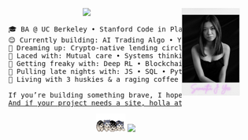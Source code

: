 <div align="center">
<img src="https://raw.githubusercontent.com/samanthajyee/samanthajyee/main/found-polaroid.png" width="23.5%" align="right" />
<img src="https://readme-typing-svg.demolab.com?font=Inconsolata&weight=500&size=40&duration=4000&pause=300&color=e0acea&center=true&vCenter=true&multiline=true&repeat=false&random=false&width=1000&height=140&lines=Oh%2C+hi!+Let%E2%80%99s+skip+the+small+talk%2C+shall+we%3F;I%E2%80%99m+Sam%2C+a+self-taught+programmer+%E2%9C%BD" width="70%" />
<pre>
    🎓 BA @ UC Berkeley • Stanford Code in Place 2024 • UN ECOSOC Delegate
    😌 Currently building: AI Trading Algo • Youth Baseball App • NFC Jewelry
    💫 Dreaming up: Crypto-native lending circles for women+ of color
    🧵 Laced with: Mutual care • Systems thinking • Intentional design
    🫦 Getting freaky with: Deep RL • Blockchain • Smart contract architecture   
    🌙 Pulling late nights with: JS • SQL • Python • Solidity • Flutter • VSCode
    🐺 Living with 3 huskies & a raging coffee addiction (I do not sleep <a href="https://github.com/samanthajyee/samanthajyee/tree/main/newspaper-clippings">lol</a>)<br>
    If you’re building something brave, I hope you don’t do it alone.
    <a href="https://samanthajyee.webflow.io">And if your project needs a site, holla at me over here.</a>
</pre>
<img src="https://raw.githubusercontent.com/samanthajyee/samanthajyee/refs/heads/main/husky-fur.gif" width="60" />
<img src="https://komarev.com/ghpvc/?username=samanthajyee&color=e0acea" />
</div>
